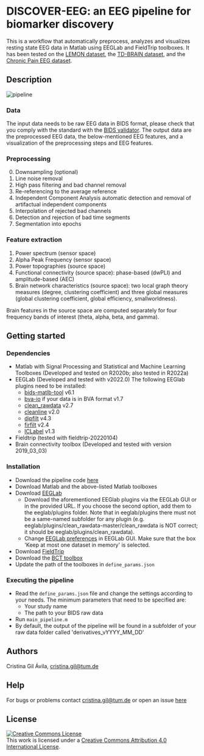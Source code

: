 # DISCOVER-EEG: an EEG pipeline for biomarker discovery 

This is a workflow that automatically preprocess, analyzes and visualizes resting state EEG data in Matlab using EEGLab and FieldTrip toolboxes. It has been tested on the [LEMON dataset](https://www.nature.com/articles/sdata2018308), the [TD-BRAIN dataset](https://www.nature.com/articles/s41597-022-01409-z), and the [Chronic Pain EEG dataset](https://osf.io/m45j2/).

## Description
![pipeline](https://user-images.githubusercontent.com/18517243/212702747-f03f71de-aaf1-4ffb-81e0-963b8333e22b.jpg)

### Data
The input data needs to be raw EEG data in BIDS format, please check that you comply with the standard with the [BIDS validator](https://bids-standard.github.io/bids-validator/). The output data are the preprocessed EEG data, the below-mentioned EEG features, and a visualization of the preprocessing steps and EEG features.

### Preprocessing
0. Downsampling (optional)
1. Line noise removal
2. High pass filtering and bad channel removal
3. Re-referencing to the average reference
4. Independent Component Analysis automatic detection and removal of artifactual independent components
5. Interpolation of rejected bad channels
6. Detection and rejection of bad time segments
7. Segmentation into epochs 

### Feature extraction
1. Power spectrum (sensor space)
2. Alpha Peak Frequency (sensor space)
3. Power topographies (source space)
4. Functional connectivity (source space): phase-based (dwPLI) and amplitude-based (AEC) 
5. Brain network characteristics (source space): two local graph theory measures (degree, clustering coefficient) and three global measures (global clustering coefficient, global efficiency, smallworldness).

Brain features in the source space are computed separately for four frequency bands of interest (theta, alpha, beta, and gamma). 

## Getting started
### Dependencies
* Matlab with Signal Processing and Statistical and Machine Learning Toolboxes (Developed and tested on R2020b; also tested in R2022a)
* EEGLab (Developed and tested with v2022.0) The following EEGlab plugins need to be installed:
    * [bids-matlb-tool](https://github.com/sccn/bids-matlab-tools) v6.1 
    * [bva-io](https://github.com/arnodelorme/bva-io) if your data is in BVA format v1.7
    * [clean_rawdata](https://github.com/sccn/clean_rawdata) v2.7
    * [cleanline](https://github.com/sccn/cleanline) v2.0
    * [dipfilt](https://github.com/sccn/dipfit) v4.3
    * [firfilt](https://widmann/firfilt) v2.4
    * [ICLabel](https://github.com/sccn/ICLabel) v1.3
* Fieldtrip (tested with fieldtrip-20220104)
* Brain connectivity toolbox (Developed and tested with version 2019_03_03) 

### Installation
* Download the pipeline code [here](https://github.com/crisglav/eeg-pipeline)
* Download Matlab and the above-listed Matlab toolboxes
* Download [EEGLab](https://sccn.ucsd.edu/eeglab/download.php)
    * Download the aforementioned EEGlab plugins via the EEGLab GUI or in the provided URL. If you choose the second option, add them to the eeglab/plugins folder. 
      Note that in eeglab/plugins there must not be a same-named subfolder for any plugin (e.g. eeglab/plugins/clean_rawdata-master/clean_rawdata is NOT correct;
      it should be eeglab/plugins/clean_rawdata).
    * Change [EEGLab preferences](https://eeglab.org/tutorials/misc/EEGLAB_option_menu.html) in EEGLab GUI. Make sure that the box 'Keep at most one dataset in memory' is selected.
* Download [FieldTrip](https://www.fieldtriptoolbox.org/download.php)
* Download the [BCT toolbox](https://sites.google.com/site/bctnet/)
* Update the path of the toolboxes in `define_params.json`

### Executing the pipeline
* Read the `define_params.json` file and change the settings according to your needs. The minimum parameters that need to be specified are: 
    * Your study name
    * The path to your BIDS raw data
* Run `main_pipeline.m`
* By default, the output of the pipeline will be found in a subfolder of your raw data folder called 'derivatives_vYYYY_MM_DD'

## Authors
Cristina Gil Ávila, cristina.gil@tum.de

## Help
For bugs or problems contact cristina.gil@tum.de or open an issue [here](https://github.com/crisglav/eeg-pipeline)

## License
<a rel="license" href="http://creativecommons.org/licenses/by/4.0/"><img alt="Creative Commons License" style="border-width:0" src="https://i.creativecommons.org/l/by/4.0/88x31.png" /></a><br />This work is licensed under a <a rel="license" href="http://creativecommons.org/licenses/by/4.0/">Creative Commons Attribution 4.0 International License</a>.

